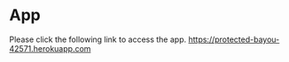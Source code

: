 # App
Please click the following link to access the app.
https://protected-bayou-42571.herokuapp.com
